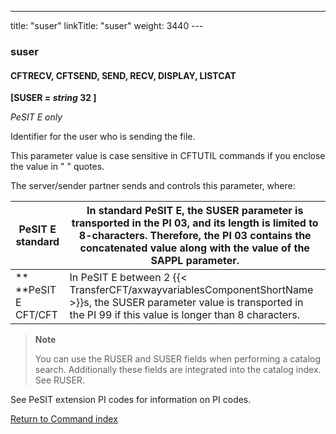---
title: "suser"
linkTitle: "suser"
weight: 3440
---<span id="suser"></span>

### suser

<span id="suser_CFTSEND"></span>

#### CFTRECV, CFTSEND, SEND, RECV, DISPLAY, LISTCAT

**[SUSER = *string* 32 ]**

*PeSIT E only*

Identifier for the user who is sending the file.

This parameter value is case sensitive in CFTUTIL commands if you enclose the value in " " quotes.

The server/sender
partner sends and controls this parameter, where:


| PeSIT E standard | In standard PeSIT E, the SUSER parameter is transported in the PI 03, and its length is limited to 8-characters. Therefore, the PI 03 contains the concatenated value along with the value of the SAPPL parameter. |
| --- | --- |
| **<br /> **PeSIT E CFT/CFT | In PeSIT E between 2 {{< TransferCFT/axwayvariablesComponentShortName  >}}s, the SUSER parameter value is transported in the PI 99 if this value is longer than 8 characters. |


> **Note**
>
> You can use the RUSER and SUSER fields when performing a catalog search. Additionally these fields are integrated into the catalog index. See RUSER.

See PeSIT extension PI codes for information on PI codes.

[Return to Command index](../../)
